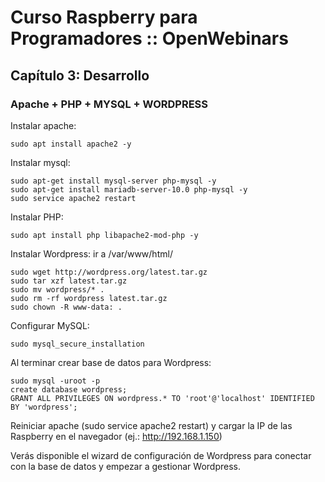 # Curso Raspberry para Programadores :: OpenWebinars
## Capítulo 3: Desarrollo

### Apache + PHP + MYSQL + WORDPRESS

Instalar apache:
```
sudo apt install apache2 -y
```

Instalar mysql:
```
sudo apt-get install mysql-server php-mysql -y
sudo apt-get install mariadb-server-10.0 php-mysql -y
sudo service apache2 restart
```

Instalar PHP:
```
sudo apt install php libapache2-mod-php -y
```

Instalar Wordpress: ir a /var/www/html/
```
sudo wget http://wordpress.org/latest.tar.gz
sudo tar xzf latest.tar.gz
sudo mv wordpress/* .
sudo rm -rf wordpress latest.tar.gz
sudo chown -R www-data: .
```

Configurar MySQL:
```
sudo mysql_secure_installation
```
Al terminar crear base de datos para Wordpress:
```
sudo mysql -uroot -p
create database wordpress;
GRANT ALL PRIVILEGES ON wordpress.* TO 'root'@'localhost' IDENTIFIED BY 'wordpress';
```

Reiniciar apache (sudo service apache2 restart) y cargar la IP de las Raspberry en el navegador (ej.: http://192.168.1.150)

Verás disponible el wizard de configuración de Wordpress para conectar con la base de datos y empezar a gestionar Wordpress.








